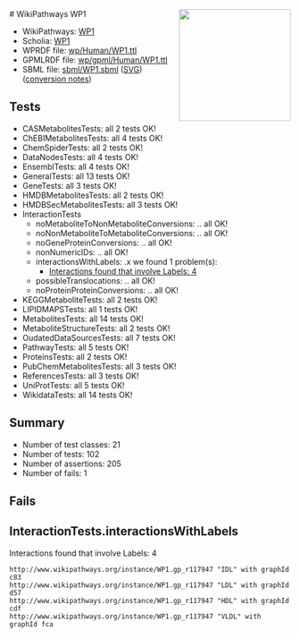 <img style="float: right; width: 200px" src="../logo.png" />
# WikiPathways WP1

* WikiPathways: [WP1](https://identifiers.org/wikipathways:WP1)
* Scholia: [WP1](https://scholia.toolforge.org/wikipathways/WP1)
* WPRDF file: [wp/Human/WP1.ttl](../wp/Human/WP1.ttl)
* GPMLRDF file: [wp/gpml/Human/WP1.ttl](../wp/gpml/Human/WP1.ttl)
* SBML file: [sbml/WP1.sbml](../sbml/WP1.sbml) ([SVG](../sbml/WP1.svg)) ([conversion notes](../sbml/WP1.txt))

## Tests
* CASMetabolitesTests: all 2 tests OK!
* ChEBIMetabolitesTests: all 4 tests OK!
* ChemSpiderTests: all 2 tests OK!
* DataNodesTests: all 4 tests OK!
* EnsemblTests: all 4 tests OK!
* GeneralTests: all 13 tests OK!
* GeneTests: all 3 tests OK!
* HMDBMetabolitesTests: all 2 tests OK!
* HMDBSecMetabolitesTests: all 3 tests OK!
* InteractionTests
    * noMetaboliteToNonMetaboliteConversions: .. all OK!
    * noNonMetaboliteToMetaboliteConversions: .. all OK!
    * noGeneProteinConversions: .. all OK!
    * nonNumericIDs: .. all OK!
    * interactionsWithLabels: .x we found 1 problem(s):
        * [Interactions found that involve Labels: 4](#630d267b)
    * possibleTranslocations: .. all OK!
    * noProteinProteinConversions: .. all OK!
* KEGGMetaboliteTests: all 2 tests OK!
* LIPIDMAPSTests: all 1 tests OK!
* MetabolitesTests: all 14 tests OK!
* MetaboliteStructureTests: all 2 tests OK!
* OudatedDataSourcesTests: all 7 tests OK!
* PathwayTests: all 5 tests OK!
* ProteinsTests: all 2 tests OK!
* PubChemMetabolitesTests: all 3 tests OK!
* ReferencesTests: all 3 tests OK!
* UniProtTests: all 5 tests OK!
* WikidataTests: all 14 tests OK!


## Summary

* Number of test classes: 21
* Number of tests: 102
* Number of assertions: 205
* Number of fails: 1

## Fails

<a name="630d267b" />

## InteractionTests.interactionsWithLabels

Interactions found that involve Labels: 4
```
http://www.wikipathways.org/instance/WP1.gp_r117947 "IDL" with graphId c83
http://www.wikipathways.org/instance/WP1.gp_r117947 "LDL" with graphId d57
http://www.wikipathways.org/instance/WP1.gp_r117947 "HDL" with graphId cdf
http://www.wikipathways.org/instance/WP1.gp_r117947 "VLDL" with graphId fca
```

